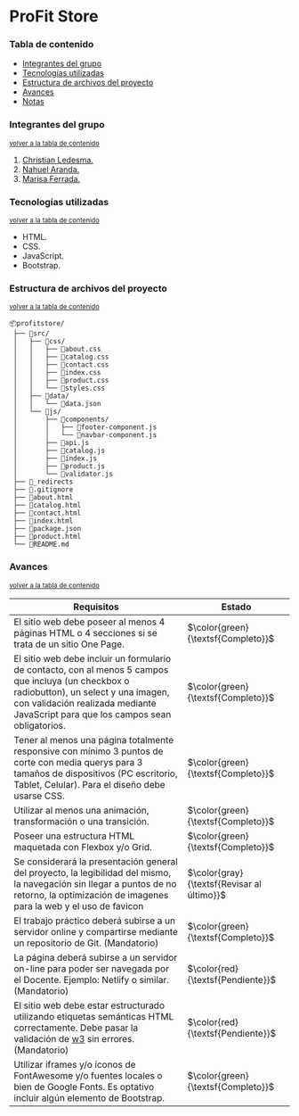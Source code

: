 # ProFit Store

### Tabla de contenido
- [Integrantes del grupo](#integrantes-del-grupo)
- [Tecnologías utilizadas](#tecnologías-utilizadas)
- [Estructura de archivos del proyecto](#estructura-de-archivos-del-proyecto)
- [Avances](#avances)
- [Notas](#notas)

### Integrantes del grupo

<sup>[volver a la tabla de contenido](#tabla-de-contenido)</sup>

1. [Christian Ledesma.](https://github.com/SCodify) 
2. [Nahuel Aranda.](https://github.com/Aranda0802) 
3. [Marisa Ferrada.](https://github.com/MarisaFerrada) 

### Tecnologías utilizadas

<sup>[volver a la tabla de contenido](#tabla-de-contenido)</sup>

- HTML.
- CSS.
- JavaScript.
- Bootstrap.

### Estructura de archivos del proyecto

<sup>[volver a la tabla de contenido](#tabla-de-contenido)</sup>

```
📦profitstore/
 ├── 📂src/
 │   ├── 📂css/
 │   │   ├── 📄about.css
 │   │   ├── 📄catalog.css
 │   │   ├── 📄contact.css
 │   │   ├── 📄index.css
 │   │   ├── 📄product.css
 │   │   └── 📄styles.css
 │   ├── 📂data/
 │   │   └── 📄data.json
 │   └── 📂js/
 │       ├── 📂components/
 │       │   ├── 📄footer-component.js
 │       │   └── 📄navbar-component.js
 │       ├── 📄api.js
 │       ├── 📄catalog.js
 │       ├── 📄index.js
 │       ├── 📄product.js
 │       └── 📄validator.js
 ├── 📄_redirects
 ├── 📄.gitignore
 ├── 📄about.html
 ├── 📄catalog.html
 ├── 📄contact.html
 ├── 📄index.html
 ├── 📄package.json
 ├── 📄product.html
 └── 📄README.md
```    

### Avances

<sup>[volver a la tabla de contenido](#tabla-de-contenido)</sup>

| Requisitos | Estado |
| --- | --- |
| El sitio web debe poseer al menos 4 páginas HTML o 4 secciones si se trata de un sitio One Page.  | $\color{green}{\textsf{Completo}}$ |
| El sitio web debe incluir un formulario de contacto, con al menos 5 campos que incluya (un checkbox o radiobutton), un select y una imagen, con validación realizada mediante JavaScript para que los campos sean obligatorios.  | $\color{green}{\textsf{Completo}}$ |
| Tener al menos una página totalmente responsive con mínimo 3 puntos de corte con media querys para 3 tamaños de dispositivos (PC escritorio, Tablet, Celular). Para el diseño debe usarse CSS. | $\color{green}{\textsf{Completo}}$ |
| Utilizar al menos una animación, transformación o una transición. | $\color{green}{\textsf{Completo}}$ |
| Poseer una estructura HTML maquetada con Flexbox y/o Grid. | $\color{green}{\textsf{Completo}}$ |
| Se considerará la presentación general del proyecto, la legibilidad del mismo, la navegación sin llegar a puntos de no retorno, la optimización de imagenes para la web y el uso de favicon | $\color{gray}{\textsf{Revisar al último}}$ |
| El trabajo práctico deberá subirse a un servidor online y compartirse mediante un repositorio de Git. (Mandatorio) | $\color{green}{\textsf{Completo}}$ |
| La página deberá subirse a un servidor on-line para poder ser navegada por el Docente. Ejemplo: Netlify o similar. (Mandatorio) | $\color{red}{\textsf{Pendiente}}$ |
| El sitio web debe estar estructurado utilizando etiquetas semánticas HTML correctamente. Debe pasar la validación de [w3](https://validator.w3.org/) sin errores.  (Mandatorio) | $\color{red}{\textsf{Pendiente}}$ |
| Utilizar iframes y/o íconos de FontAwesome y/o fuentes locales o bien de Google Fonts. Es optativo incluir algún elemento de Bootstrap. | $\color{green}{\textsf{Completo}}$ |